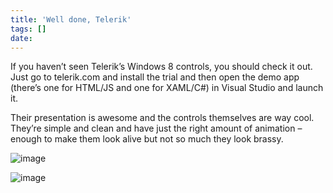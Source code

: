 ```yaml
---
title: 'Well done, Telerik'
tags: []
date: 
---
```


If you haven&rsquo;t seen Telerik&rsquo;s Windows 8 controls, you should check it out. Just go to telerik.com and install the trial and then open the demo app (there&rsquo;s one for HTML/JS and one for XAML/C#) in Visual Studio and launch it.

Their presentation is awesome and the controls themselves are way cool. They&rsquo;re simple and clean and have just the right amount of animation &ndash; enough to make them look alive but not so much they look brassy.

![image](http://codefoster.blob.core.windows.net/site/image/0661a81569604cf3999fce00567f690a/telerik_01_1.png "image")

![](http://codefoster.blob.core.windows.net/site/image/32f8f8b440f34748babbf13802904c53/telerik_02_1.png "image")